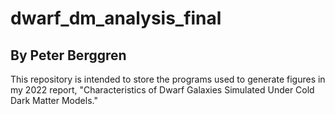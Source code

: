 # dwarf_dm_analysis_final

## By Peter Berggren

This repository is intended to store the programs used to generate figures in my 2022 report, "Characteristics of Dwarf Galaxies Simulated
Under Cold Dark Matter Models."